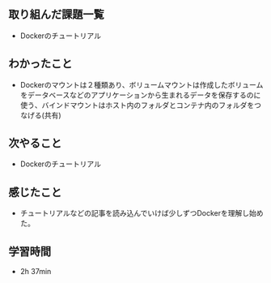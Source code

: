 ## 取り組んだ課題一覧
- Dockerのチュートリアル
## わかったこと
- Dockerのマウントは２種類あり、ボリュームマウントは作成したボリュームをデータベースなどのアプリケーションから生まれるデータを保存するのに使う、バインドマウントはホスト内のフォルダとコンテナ内のフォルダをつなげる(共有)
## 次やること
- Dockerのチュートリアル
## 感じたこと
- チュートリアルなどの記事を読み込んでいけば少しずつDockerを理解し始めた。
## 学習時間
- 2h 37min
